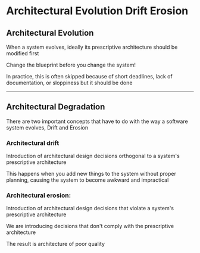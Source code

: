 # Architectural Evolution Drift Erosion

## Architectural Evolution

When a system evolves, ideally its prescriptive architecture should be modified first

Change the blueprint before you change the system!

In practice, this is often skipped because of short deadlines, lack of documentation, or sloppiness but it should be done

***

## Architectural Degradation

There are two important concepts that have to do with the way a software system evolves, Drift and Erosion

### Architectural drift

Introduction of architectural design decisions orthogonal to a system's prescriptive architecture

This happens when you add new things to the system without proper planning, causing the system to become awkward and impractical

### Architectural erosion:

Introduction of architectural design decisions that violate a system's prescriptive architecture

We are introducing decisions that don't comply with the prescriptive architecture

The result is architecture of poor quality
